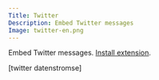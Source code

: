 ```yaml
---
Title: Twitter
Description: Embed Twitter messages
Image: twitter-en.png
---
```

Embed Twitter messages.
[Install extension](https://github.com/datenstrom/yellow-extensions/tree/master/features/twitter).

[twitter datenstromse]
